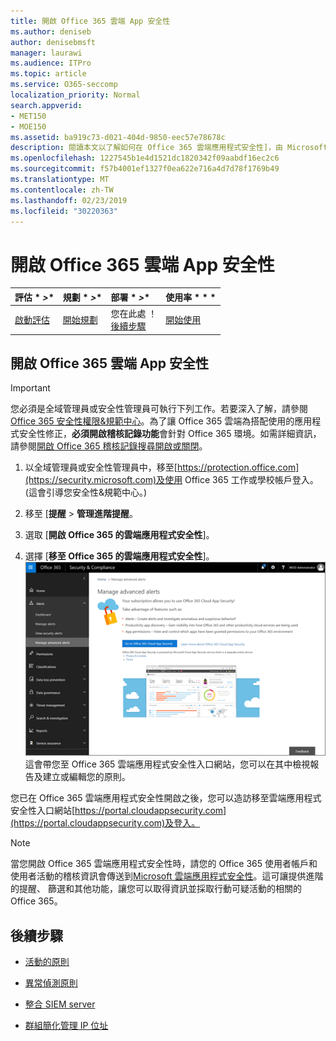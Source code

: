 ```yaml
---
title: 開啟 Office 365 雲端 App 安全性
ms.author: deniseb
author: denisebmsft
manager: laurawi
ms.audience: ITPro
ms.topic: article
ms.service: O365-seccomp
localization_priority: Normal
search.appverid:
- MET150
- MOE150
ms.assetid: ba919c73-d021-404d-9850-eec57e78678c
description: 閱讀本文以了解如何在 Office 365 雲端應用程式安全性]，由 Microsoft Azure 中的雲端應用程式安全性提供開啟。
ms.openlocfilehash: 1227545b1e4d1521dc1820342f09aabdf16ec2c6
ms.sourcegitcommit: f57b4001ef1327f0ea622e716a4d7d78f1769b49
ms.translationtype: MT
ms.contentlocale: zh-TW
ms.lasthandoff: 02/23/2019
ms.locfileid: "30220363"
---
```

# <a name="turn-on-office-365-cloud-app-security"></a>開啟 Office 365 雲端 App 安全性
  
|評估 * *\>**|規劃 * *\>**|部署 * *\>**|使用率 * * *|
|:-----|:-----|:-----|:-----|
|[啟動評估](office-365-cas-overview.md) <br/> |[開始規劃](get-ready-for-office-365-cas.md) <br/> |您在此處 ！  <br/> [後續步驟](activity-policies-and-alerts.md) <br/> |[開始使用](utilization-activities-for-ocas.md) <br/> |
  
## <a name="turn-on-office-365-cloud-app-security"></a>開啟 Office 365 雲端 App 安全性

> [!IMPORTANT]
> 您必須是全域管理員或安全性管理員可執行下列工作。若要深入了解，請參閱[Office 365 安全性權限&amp;規範中心](permissions-in-the-security-and-compliance-center.md)。為了讓 Office 365 雲端為搭配使用的應用程式安全性修正，**必須開啟稽核記錄功能**會針對 Office 365 環境。如需詳細資訊，請參閱[開啟 Office 365 稽核記錄搜尋開啟或關閉](turn-audit-log-search-on-or-off.md)。 
  
1. 以全域管理員或安全性管理員中，移至[https://protection.office.com](https://security.microsoft.com)及使用 Office 365 工作或學校帳戶登入。(這會引導您安全性&amp;規範中心。) 
    
2. 移至 [**提醒** \> **管理進階提醒**。
    
3. 選取 [**開啟 Office 365 的雲端應用程式安全性**]。
    
4. 選擇 [**移至 Office 365 的雲端應用程式安全性**]。<br/>![安全性&amp;規範中心選擇管理進階警告移至 Office 365 雲端應用程式安全性](media/958632d4-03e3-4ade-8e22-d5509db6fca7.png)<br/>這會帶您至 Office 365 雲端應用程式安全性入口網站，您可以在其中檢視報告及建立或編輯您的原則。

您已在 Office 365 雲端應用程式安全性開啟之後，您可以造訪移至雲端應用程式安全性入口網站[https://portal.cloudappsecurity.com](https://portal.cloudappsecurity.com)及登入。
    
> [!NOTE]
> 當您開啟 Office 365 雲端應用程式安全性時，請您的 Office 365 使用者帳戶和使用者活動的稽核資訊會傳送到[Microsoft 雲端應用程式安全性](https://aka.ms/whatiscas)。這可讓提供進階的提醒、 篩選和其他功能，讓您可以取得資訊並採取行動可疑活動的相關的 Office 365。 
  
## <a name="next-steps"></a>後續步驟

- [活動的原則](activity-policies-and-alerts.md)
    
- [異常偵測原則](anomaly-detection-policies-in-ocas.md)
    
- [整合 SIEM server](integrate-your-siem-server-with-office-365-cas.md)
    
- [群組簡化管理 IP 位址](group-your-ip-addresses-in-ocas.md)
    

